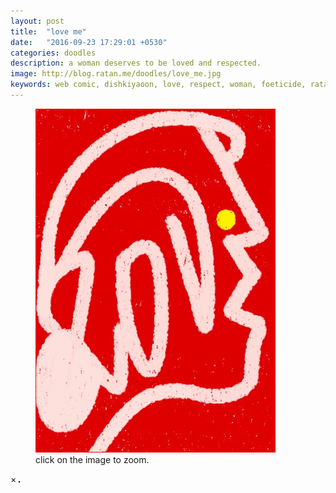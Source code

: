 ```yaml
---
layout: post
title:  "love me"
date:   "2016-09-23 17:29:01 +0530"
categories: doodles
description: a woman deserves to be loved and respected.
image: http://blog.ratan.me/doodles/love_me.jpg
keywords: web comic, dishkiyaoon, love, respect, woman, foeticide, ratan, ratandeep, ratandeep singh
---
```

<!--p align=center><img style="border: 0px solid #000;" src="/doodles/love_me.jpg" alt="" width="68%" height="68%" /></p-->

<figure>
    <img id="myimg" style="border: 1px solid #ff0000;" src="/doodles/love_me.jpg" alt="" width="90%" height="90%">
  <figcaption>click on the image to zoom.</figcaption>
</figure>


<div id="mymodal" class="modal">
  <span class="close">×</span>
  <img class="modal-content" id="img01" style="border: 1px solid #000;">
  <div id="caption"></div>
</div>
